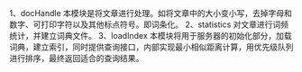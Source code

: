 1、docHandle  本模块是将文章进行处理。如将文章中的大小变小写，去掉字母和数字、可打印字符以及其他标点符号。即词条化。
2、statistics 对文章进行词频统计，并建立词典文件。
3、loadIndex  本模块将用于服务器的初始化部分，加载词典，建立索引，同时提供查询接口，内部实现最小相似距离计算，用优先级队列进行排序，最终返回适合的查询结果。
